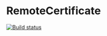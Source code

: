 # RemoteCertificate

[![Build status](https://ci.appveyor.com/api/projects/status/8srw82i2gvd3agy5?svg=true)](https://ci.appveyor.com/project/matthewhatch/endpoint)

